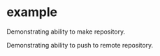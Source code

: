 # example
Demonstrating ability to make repository.

Demonstrating ability to push to remote repository.

